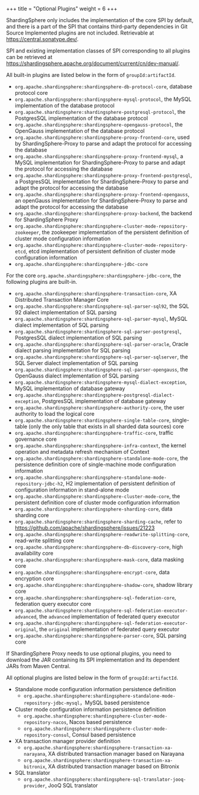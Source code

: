 +++
title = "Optional Plugins"
weight = 6
+++

ShardingSphere only includes the implementation of the core SPI by default, and there is a part of the SPI that contains
third-party dependencies in Git Source
Implemented plugins are not included. Retrievable at https://central.sonatype.dev/.

SPI and existing implementation classes of SPI corresponding to all plugins can be retrieved
at https://shardingsphere.apache.org/document/current/cn/dev-manual/.

All built-in plugins are listed below in the form of `groupId:artifactId`.

- `org.apache.shardingsphere:shardingsphere-db-protocol-core`, database protocol core
- `org.apache.shardingsphere:shardingsphere-mysql-protocol`, the MySQL implementation of the database protocol
- `org.apache.shardingsphere:shardingsphere-postgresql-protocol`, the PostgresSQL implementation of the database protocol
- `org.apache.shardingsphere:shardingsphere-opengauss-protocol`, the OpenGauss implementation of the database protocol
- `org.apache.shardingsphere:shardingsphere-proxy-frontend-core`, used by ShardingSphere-Proxy to parse and adapt the protocol for accessing the database
- `org.apache.shardingsphere:shardingsphere-proxy-frontend-mysql`, a MySQL implementation for ShardingSphere-Proxy to parse and adapt the protocol for accessing the database
- `org.apache.shardingsphere:shardingsphere-proxy-frontend-postgresql`, a PostgresSQL implementation for ShardingSphere-Proxy to parse and adapt the protocol for accessing the database
- `org.apache.shardingsphere:shardingsphere-proxy-frontend-opengauss`, an openGauss implementation for ShardingSphere-Proxy to parse and adapt the protocol for accessing the database
- `org.apache.shardingsphere:shardingsphere-proxy-backend`, the backend for ShardingSphere Proxy
- `org.apache.shardingsphere:shardingsphere-cluster-mode-repository-zookeeper`, the zookeeper implementation of the persistent definition of cluster mode configuration information
- `org.apache.shardingsphere:shardingsphere-cluster-mode-repository-etcd`, etcd implementation of persistent definition of cluster mode configuration information
- `org.apache.shardingsphere:shardingsphere-jdbc-core`

For the core `org.apache.shardingsphere:shardingsphere-jdbc-core`, the following plugins are built-in.

- `org.apache.shardingsphere:shardingsphere-transaction-core`, XA Distributed Transaction Manager Core
- `org.apache.shardingsphere:shardingsphere-sql-parser-sql92`, the SQL 92 dialect implementation of SQL parsing
- `org.apache.shardingsphere:shardingsphere-sql-parser-mysql`, MySQL dialect implementation of SQL parsing
- `org.apache.shardingsphere:shardingsphere-sql-parser-postgresql`, PostgresSQL dialect implementation of SQL parsing
- `org.apache.shardingsphere:shardingsphere-sql-parser-oracle`, Oracle dialect parsing implementation for SQL parsing
- `org.apache.shardingsphere:shardingsphere-sql-parser-sqlserver`, the SQL Server dialect implementation of SQL parsing
- `org.apache.shardingsphere:shardingsphere-sql-parser-opengauss`, the OpenGauss dialect implementation of SQL parsing
- `org.apache.shardingsphere:shardingsphere-mysql-dialect-exception`, MySQL implementation of database gateway
- `org.apache.shardingsphere:shardingsphere-postgresql-dialect-exception`, PostgresSQL implementation of database
  gateway
- `org.apache.shardingsphere:shardingsphere-authority-core`, the user authority to load the logical core
- `org.apache.shardingsphere:shardingsphere-single-table-core`, single-table (only the only table that exists in all
  sharded data sources) core
- `org.apache.shardingsphere:shardingsphere-traffic-core`, traffic governance core
- `org.apache.shardingsphere:shardingsphere-infra-context`, the kernel operation and metadata refresh mechanism of
  Context
- `org.apache.shardingsphere:shardingsphere-standalone-mode-core`, the persistence definition core of single-machine
  mode configuration information
- `org.apache.shardingsphere:shardingsphere-standalone-mode-repository-jdbc-h2`, H2 implementation of persistent
  definition of configuration information in stand-alone mode
- `org.apache.shardingsphere:shardingsphere-cluster-mode-core`, the persistent definition core of cluster mode
  configuration information
- `org.apache.shardingsphere:shardingsphere-sharding-core`, data sharding core
- `org.apache.shardingsphere:shardingsphere-sharding-cache`, refer
  to https://github.com/apache/shardingsphere/issues/21223
- `org.apache.shardingsphere:shardingsphere-readwrite-splitting-core`, read-write splitting core
- `org.apache.shardingsphere:shardingsphere-db-discovery-core`, high availability core
- `org.apache.shardingsphere:shardingsphere-mask-core`, data masking core
- `org.apache.shardingsphere:shardingsphere-encrypt-core`, data encryption core
- `org.apache.shardingsphere:shardingsphere-shadow-core`, shadow library core
- `org.apache.shardingsphere:shardingsphere-sql-federation-core`, federation query executor core
- `org.apache.shardingsphere:shardingsphere-sql-federation-executor-advanced`, the `advanced` implementation of
  federated query executor
- `org.apache.shardingsphere:shardingsphere-sql-federation-executor-original`, the `original` implementation of
  federated query executor
- `org.apache.shardingsphere:shardingsphere-parser-core`, SQL parsing core

If ShardingSphere Proxy needs to use optional plugins, you need to download the JAR containing its SPI implementation
and its dependent JARs from Maven Central.

All optional plugins are listed below in the form of `groupId:artifactId`.

- Standalone mode configuration information persistence definition
  - `org.apache.shardingsphere:shardingsphere-standalone-mode-repository-jdbc-mysql`，MySQL based persistence
- Cluster mode configuration information persistence definition
    - `org.apache.shardingsphere:shardingsphere-cluster-mode-repository-nacos`, Nacos based persistence
    - `org.apache.shardingsphere:shardingsphere-cluster-mode-repository-consul`, Consul based persistence
- XA transaction manager provider definition
    - `org.apache.shardingsphere:shardingsphere-transaction-xa-narayana`, XA distributed transaction manager based on
      Narayana
    - `org.apache.shardingsphere:shardingsphere-transaction-xa-bitronix`, XA distributed transaction manager based on
      Bitronix
- SQL translator
    - `org.apache.shardingsphere:shardingsphere-sql-translator-jooq-provider`, JooQ SQL translator

